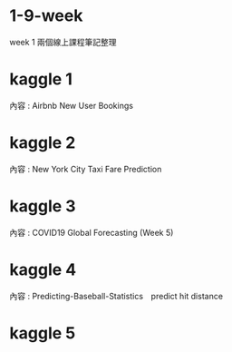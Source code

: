 # 1-9-week
week 1 兩個線上課程筆記整理
# kaggle 1
內容 : Airbnb New User Bookings
# kaggle 2 
內容 : New York City Taxi Fare Prediction
# kaggle 3
內容 : COVID19 Global Forecasting (Week 5)
# kaggle 4
內容 : Predicting-Baseball-Statistics　predict hit distance　
# kaggle 5

